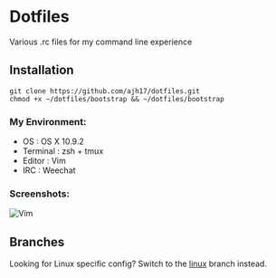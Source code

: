 # Dotfiles
Various .rc files for my command line experience


## Installation
    git clone https://github.com/ajh17/dotfiles.git
    chmod +x ~/dotfiles/bootstrap && ~/dotfiles/bootstrap

### My Environment:
- OS       : OS X 10.9.2
- Terminal : zsh + tmux
- Editor   : Vim
- IRC      : Weechat

### Screenshots:

![Vim](http://cl.ly/V5dA/shell.png "Vim, tmux demo")

## Branches

Looking for Linux specific config? Switch to the
[linux](https://github.com/ajh17/dotfiles/tree/linux-branch) branch instead.
